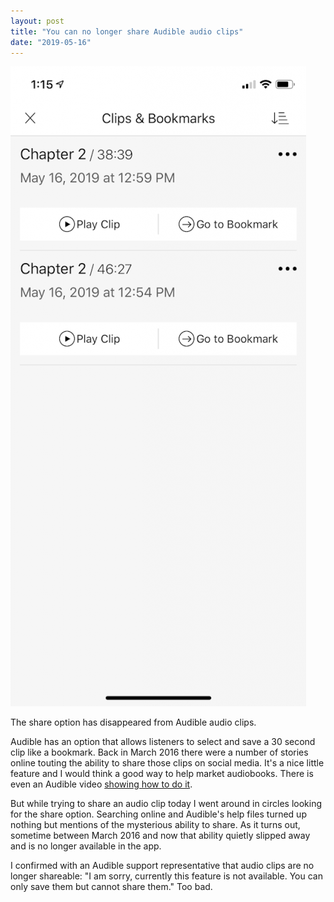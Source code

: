 ```yaml
---
layout: post
title: "You can no longer share Audible audio clips"
date: "2019-05-16"
---
```


![](/assets/images/IMG_2084-473x1024.png)

The share option has disappeared from Audible audio clips.

Audible has an option that allows listeners to select and save a 30 second clip like a bookmark. Back in March 2016 there were a number of stories online touting the ability to share those clips on social media. It's a nice little feature and I would think a good way to help market audiobooks. There is even an Audible video [showing how to do it](https://www.facebook.com/Audible/videos/10154795159465812/?v=10154795159465812).

But while trying to share an audio clip today I went around in circles looking for the share option. Searching online and Audible's help files turned up nothing but mentions of the mysterious ability to share. As it turns out, sometime between March 2016 and now that ability quietly slipped away and is no longer available in the app.

I confirmed with an Audible support representative that audio clips are no longer shareable: "I am sorry, currently this feature is not available. You can only save them but cannot share them." Too bad.
